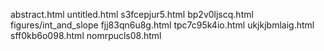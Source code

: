 abstract.html
untitled.html
s3fcepjur5.html
bp2v0ljscq.html
figures/int_and_slope
fjj83qn6u8g.html
tpc7c95k4io.html
ukjkjbmlaig.html
sff0kb6o098.html
nomrpucls08.html